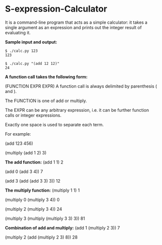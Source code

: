 # S-expression-Calculator
It is a command-line program that acts as a simple calculator: it takes a single argument as an expression and prints out the integer result of evaluating it.

**Sample input and output:**
```
$ ./calc.py 123
123

$ ./calc.py "(add 12 12)"
24
```
**A function call takes the following form:**

(FUNCTION EXPR EXPR)
A function call is always delimited by parenthesis ( and ).

The FUNCTION is one of add or multiply.

The EXPR can be any arbitrary expression, i.e. it can be further function calls or integer expressions.

Exactly one space is used to separate each term.

For example:

(add 123 456)

(multiply (add 1 2) 3)

**The add function:**
(add 1 1)
2

(add 0 (add 3 4))
7

(add 3 (add (add 3 3) 3))
12

**The multiply function:**
(multiply 1 1)
1

(multiply 0 (multiply 3 4))
0

(multiply 2 (multiply 3 4))
24

(multiply 3 (multiply (multiply 3 3) 3))
81

**Combination of add and multiply:**
(add 1 (multiply 2 3))
7

(multiply 2 (add (multiply 2 3) 8))
28

